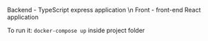 Backend - TypeScript express application \n
Front - front-end React application

To run it:
`docker-compose up` inside project folder
